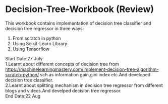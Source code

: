 # Decision-Tree-Workbook (Review)

This workbook contains implementation of decision tree classifier and decision tree regressor in three ways:
1. From scratch in python
2. Using Scikit-Learn Library
3. Using Tensorflow

Start Date:27 July<br>
1.Learnt about different concepts of decision tree from https://machinelearningmastery.com/implement-decision-tree-algorithm-scratch-python/ sch as information gain,gini index etc.And developed decision tree classifier. <br>
2.Learnt about splitting mechanism in decision tree regressor from different blogs and videos.And develped decision tree regressor.<br>
End Date:22 Aug
